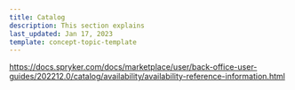 ```yaml
---
title: Catalog
description: This section explains 
last_updated: Jan 17, 2023
template: concept-topic-template
---
```



https://docs.spryker.com/docs/marketplace/user/back-office-user-guides/202212.0/catalog/availability/availability-reference-information.html

